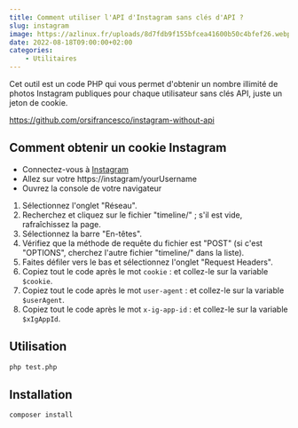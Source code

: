 ```yaml
---
title: Comment utiliser l'API d'Instagram sans clés d'API ?
slug: instagram
image: https://azlinux.fr/uploads/8d7fdb9f155bfcea41600b50c4bfef26.webp
date: 2022-08-18T09:00:00+02:00
categories:
    - Utilitaires
---
```


Cet outil est un code PHP qui vous permet d'obtenir un nombre illimité de photos Instagram publiques pour chaque utilisateur sans clés API, juste un jeton de cookie.

https://github.com/orsifrancesco/instagram-without-api

## Comment obtenir un cookie Instagram

- Connectez-vous à [Instagram](https://www.instagram.com/)
- Allez sur votre https://instagram/yourUsername
- Ouvrez la console de votre navigateur

1. Sélectionnez l'onglet "Réseau".
2. Recherchez et cliquez sur le fichier "timeline/" ; s'il est vide, rafraîchissez la page.
3. Sélectionnez la barre "En-têtes".
4. Vérifiez que la méthode de requête du fichier est "POST" (si c'est "OPTIONS", cherchez l'autre fichier "timeline/" dans la liste).
5. Faites défiler vers le bas et sélectionnez l'onglet "Request Headers".
6. Copiez tout le code après le mot `cookie` : et collez-le sur la variable `$cookie`.
7. Copiez tout le code après le mot `user-agent` : et collez-le sur la variable `$userAgent`.
8. Copiez tout le code après le mot `x-ig-app-id` : et collez-le sur la variable `$xIgAppId`.

## Utilisation

```bash
php test.php
```

## Installation

```bash
composer install
```

